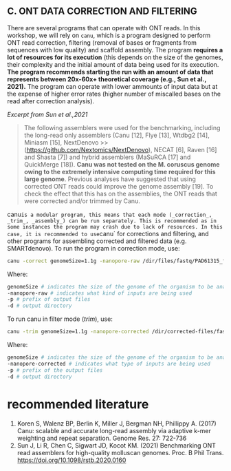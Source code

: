 ## C. ONT DATA CORRECTION AND FILTERING

There are several programs that can operate with ONT reads. In this workshop, we will rely on `canu`, which is a program designed to perform ONT read correction, filtering (removal of bases or fragments from sequences with low quality) and scaffold assembly. The program **requires a lot of resources for its execution** (this depends on the size of the genomes, their complexity and the initial amount of data being used for its execution. **The program recommends starting the run with an amount of data that represents between 20x-60x+ theoretical coverage (e.g., Sun et al., 2021).** The program can operate with lower ammounts of input data but at the expense of higher error rates (higher number of miscalled bases on the read after correction analysis).

*Excerpt from Sun et al.,2021* 
>The following assemblers were used for the benchmarking, including the long-read only assemblers (Canu [12], Flye [13], Wtdbg2 [14], Miniasm [15], NextDenovo >>(https://github.com/Nextomics/NextDenovo), NECAT [6], Raven [16] and Shasta [7]) and hybrid assemblers (MaSuRCA [17] and QuickMerge [18]). **Canu was not tested on the M. coruscus genome owing to the extremely intensive computing time required for this large genome**. Previous analyses have suggested that using corrected ONT reads could improve the genome assembly [19]. To check the effect that this has on the assemblies, the ONT reads that were corrected and/or trimmed by Canu.

canu` is a modular program, this means that each mode (_correction_, _trim_, _assembly_) can be run separately. This is recommended as in some instances the program may crash due to lack of resources. In this case, it is recommended to use `canu` for corrections and filtering, and other programs for assembling corrected and filtered data (e.g. SMARTdenovo). To run the program in correction mode, use:

```bash
canu -correct genomeSize=1.1g -nanopore-raw /dir/files/fastq/PAD61315_fastq/pass/*.fastq -p prefix_corrected -d directory_output 
```

Where:
```bash
genomeSize # indicates the size of the genome of the organism to be analysed (in Mb or Gb, etc.)
-nanopore-raw # indicates what kind of inputs are being used
-p # prefix of output files
-d # output directory
```

To run canu in filter mode (_trim_), use:

```bash
canu -trim genomeSize=1.1g -nanopore-corrected /dir/corrected-files/fastq/PAD61315_fastq/file.fastq -p prefix_trim -d directory_output 
```

Where:
```bash
genomeSize # indicates the size of the genome of the organism to be analysed (in Mb - M or Gb - g, etc.)
-nanopore-corrected # indicates what type of inputs are being used
-p # prefix of the output files
-d # output directory
```

# recommended literature
1. Koren S, Walenz BP, Berlin K, Miller J, Bergman NH, Phillippy A. (2017)  Canu: scalable and accurate long-read assembly via adaptive k-mer weighting and repeat separation. Genome Res. 27: 722-736
2. Sun J, Li R, Chen C, Sigwart JD, Kocot KM. (2021) Benchmarking ONT read assemblers for high-quality molluscan genomes. Proc. B Phil Trans. https://doi.org/10.1098/rstb.2020.0160
